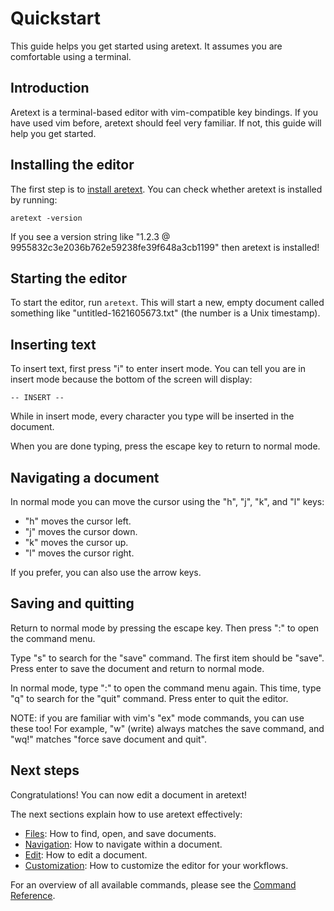 Quickstart
==========

This guide helps you get started using aretext. It assumes you are comfortable using a terminal.

Introduction
------------

Aretext is a terminal-based editor with vim-compatible key bindings. If you have used vim before, aretext should feel very familiar. If not, this guide will help you get started.

Installing the editor
---------------------

The first step is to [install aretext](install.md). You can check whether aretext is installed by running:

```
aretext -version
```

If you see a version string like "1.2.3 @ 9955832c3e2036b762e59238fe39f648a3cb1199" then aretext is installed!

Starting the editor
-------------------

To start the editor, run `aretext`. This will start a new, empty document called something like "untitled-1621605673.txt" (the number is a Unix timestamp).

Inserting text
--------------

To insert text, first press "i" to enter insert mode. You can tell you are in insert mode because the bottom of the screen will display:

```
-- INSERT --
```

While in insert mode, every character you type will be inserted in the document.

When you are done typing, press the escape key to return to normal mode.

Navigating a document
---------------------

In normal mode you can move the cursor using the "h", "j", "k", and "l" keys:

-	"h" moves the cursor left.
-	"j" moves the cursor down.
-	"k" moves the cursor up.
-	"l" moves the cursor right.

If you prefer, you can also use the arrow keys.

Saving and quitting
-------------------

Return to normal mode by pressing the escape key. Then press ":" to open the command menu.

Type "s" to search for the "save" command. The first item should be "save". Press enter to save the document and return to normal mode.

In normal mode, type ":" to open the command menu again. This time, type "q" to search for the "quit" command. Press enter to quit the editor.

NOTE: if you are familiar with vim's "ex" mode commands, you can use these too! For example, "w" (write) always matches the save command, and "wq!" matches "force save document and quit".

Next steps
----------

Congratulations! You can now edit a document in aretext!

The next sections explain how to use aretext effectively:

-	[Files](files.md): How to find, open, and save documents.
-	[Navigation](navigation.md): How to navigate within a document.
-	[Edit](edit.md): How to edit a document.
-	[Customization](customization.md): How to customize the editor for your workflows.

For an overview of all available commands, please see the [Command Reference](command-reference.md).
